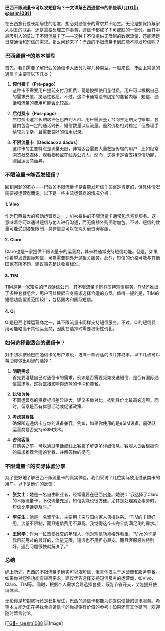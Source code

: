 **巴西不限流量卡可以发短信吗？一文详解巴西通信卡的那些事儿[[TG💪+ @esim1088](https://t.me/s/esim1088)]**

在巴西旅行或长期居住的朋友，想必对通信卡的需求并不陌生。无论是想保持与家人朋友的联系，还是需要处理工作事务，通信卡都成了不可或缺的一部分。而其中最吸引人的莫过于不限流量卡了——这种卡不仅提供无限制的数据流量，还能满足日常通话和短信的需求。那么问题来了：巴西的不限流量卡到底能不能发短信呢？

### 巴西通信卡的基本类型

首先，我们需要了解巴西的通信卡大致分为哪几种类型。一般来说，市面上常见的通信卡主要有以下几类：

1. **预付费卡（Pré-pago）**  
   这种卡不需要用户提前支付月租费，而是按照使用量付费。用户可以根据自己的需求充值，灵活性较高。不过，这种卡通常没有固定的套餐内容，短信、通话和流量的费用可能会比较高。

2. **后付费卡（Pós-pago）**  
   后付费卡适合长期居住在巴西的人群。用户需要签订合同并定期支付账单，套餐内包含一定的通话时长、短信数量以及流量。虽然价格相对稳定，但办理手续较为复杂，且需要良好的信用记录。

3. **不限流量卡（Dedicado a dados）**  
   这种卡的主要特点是流量无限，非常适合需要大量数据传输的用户，比如经常浏览社交媒体、观看视频或在线办公的人。然而，这类卡是否支持短信功能，则因运营商而异。

### 不限流量卡能否发短信？

回到问题的核心——巴西的不限流量卡是否能发短信？答案是肯定的，但具体情况需要视运营商而定。以下是一些主流运营商的情况分析：

#### 1. Vivo
作为巴西最大的移动运营商之一，Vivo提供的不限流量卡通常包含短信服务。这意味着你可以通过短信与他人进行沟通，而无需额外购买附加包。不过，短信的数量可能受到套餐限制，具体信息可以在购买前咨询客服。

#### 2. Claro
Claro也是一家提供不限流量卡的运营商，其卡种通常支持短信功能。但是，如果你希望发送国际短信，可能需要额外开通相关服务。此外，短信的价格可能与其他国家有所不同，建议事先确认收费标准。

#### 3. TIM
TIM是另一家知名的巴西通信公司，其不限流量卡同样支持短信服务。TIM还推出了多种套餐组合，用户可以根据自身需求选择合适的方案。值得一提的是，TIM的短信功能覆盖范围较广，包括国内和国际短信。

#### 4. Oi
Oi是巴西老牌运营商之一，其不限流量卡同样支持短信服务。不过，Oi的短信费用可能略高于其他运营商，因此在选择时需要权衡性价比。

### 如何选择最适合的通信卡？

对于初次接触巴西通信卡的用户来说，选择一款合适的卡并非易事。以下几点可以帮助你做出明智的选择：

1. **明确需求**  
   首先要清楚自己对通信卡的需求，例如是否需要频繁发送短信、是否有国际通信需求等。这将直接影响你选择的卡种和套餐。

2. **比较价格**  
   不同运营商的资费标准差异较大，建议多做对比，找到性价比最高的选项。同时，留意是否有优惠活动或促销政策。

3. **考虑兼容性**  
   确保所选通信卡与你的设备兼容。例如，如果你使用的是eSIM设备，需确认运营商是否支持eSIM技术。

4. **咨询客服**  
   在购买之前，可以通过电话或线上客服了解更多详细信息。客服人员会根据你的需求推荐合适的套餐，并解答你的疑问。

### 不限流量卡的实际体验分享

为了更好地了解巴西不限流量卡的真实体验，我们采访了几位实际使用过该类卡的用户。以下是他们的反馈：

- **张女士**：她是一名自由职业者，经常需要在巴西出差。她说：“我选择了Claro的不限流量卡，不仅流量充足，短信功能也很方便。尤其是处理紧急事务时，短信比电话更及时。”

- **李先生**：他是一名留学生，主要用卡来与国内家人保持联系。“TIM的卡很好用，流量不限制，而且短信费用不算高。我觉得这个卡完全能满足我的需求。”

- **王同学**：作为一位热爱社交的年轻人，他对短信功能格外看重。“Vivo的卡是我目前用过的最好的，流量无限，短信也不用担心超支。而且客服服务特别好，遇到问题很快就解决了。”

### 总结

综上所述，巴西的不限流量卡确实可以发短信，但具体取决于运营商和服务套餐。如果你对短信功能有较高要求，建议优先选择支持短信服务的运营商，如Vivo、Claro、TIM等。同时，根据个人需求合理选择套餐，既能节省开支，又能提升使用体验。

无论你是短期旅行还是长期居住，巴西的通信卡都能为你提供便捷的通讯服务。希望本文能为正在寻找合适通信卡的你提供有价值的参考！如果还有其他疑问，欢迎随时留言讨论。

[[TG💪+ @esim1088](https://t.me/s/esim1088) ![Image](https://i.postimg.cc/4NQfJmqS/Snipaste-2025-05-13-00-14-12.png)]